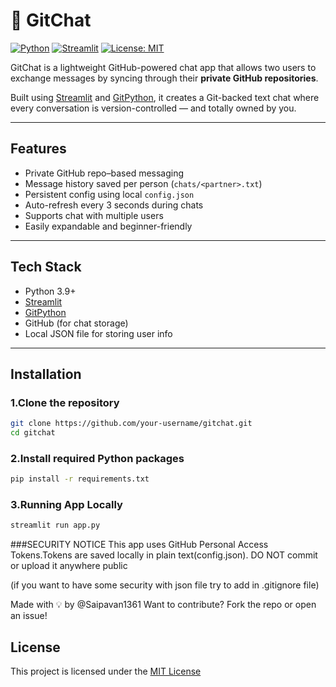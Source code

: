 # 💬 GitChat

[![Python](https://img.shields.io/badge/Python-3.9%2B-blue?logo=python&logoColor=white)](https://www.python.org/)
[![Streamlit](https://img.shields.io/badge/Built%20with-Streamlit-ff4b4b?logo=streamlit&logoColor=white)](https://streamlit.io/)
[![License: MIT](https://img.shields.io/badge/License-MIT-green.svg)](LICENSE)

GitChat is a lightweight GitHub-powered chat app that allows two users to exchange messages by syncing through their **private GitHub repositories**.

Built using [Streamlit](https://streamlit.io) and [GitPython](https://github.com/gitpython-developers/GitPython), it creates a Git-backed text chat where every conversation is version-controlled — and totally owned by you.

---

## Features

- Private GitHub repo–based messaging
- Message history saved per person (`chats/<partner>.txt`)
- Persistent config using local `config.json`
- Auto-refresh every 3 seconds during chats
- Supports chat with multiple users
- Easily expandable and beginner-friendly

---

## Tech Stack

- Python 3.9+
- [Streamlit](https://streamlit.io/)
- [GitPython](https://github.com/gitpython-developers/GitPython)
- GitHub (for chat storage)
- Local JSON file for storing user info

---

## Installation

### 1.Clone the repository

```bash
git clone https://github.com/your-username/gitchat.git
cd gitchat
```

### 2.Install required Python packages
```bash
pip install -r requirements.txt
```

### 3.Running App Locally
```bash
streamlit run app.py
```

###SECURITY NOTICE 
This app uses GitHub Personal Access Tokens.Tokens are saved locally in plain text(config.json). DO NOT commit or upload it anywhere public

(if you want to have some security with json file try to add in .gitignore file)

Made with 💡 by @Saipavan1361
Want to contribute? Fork the repo or open an issue! 

## License
This project is licensed under the [MIT License](LICENSE)
